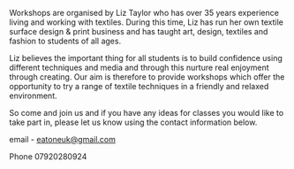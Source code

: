 Workshops are organised by Liz Taylor who has over 35 years experience living and working with textiles. During this time, Liz has run her own textile surface design & print business and has taught art, design, textiles and fashion to students of all ages.

Liz believes the important thing for all students is to build confidence using different techniques and media and through this nurture real enjoyment through creating. Our aim is therefore to provide workshops which offer the opportunity to try a range of textile techniques in a friendly and relaxed environment.

So come and join us and if you have any ideas for classes you would like to take part in, please let us know using the contact information below.

email - eatoneuk@gmail.com

Phone 07920280924
